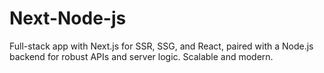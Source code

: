 # Next-Node-js
Full-stack app with Next.js for SSR, SSG, and React, paired with a Node.js backend for robust APIs and server logic. Scalable and modern.
